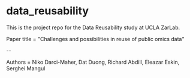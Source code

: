 # data_reusability

This is the project repo for the Data Reusability study at UCLA ZarLab.

Paper title = "Challenges and possibilities in reuse of public omics data"


--

Authors = Niko Darci-Maher, Dat Duong, Richard Abdill, Eleazar Eskin, Serghei Mangul
